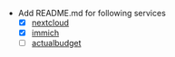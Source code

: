 - Add README.md for following services
    - [x] [nextcloud](https://nextcloud.com/)
    - [x] [immich](https://immich.app/)
    - [ ] [actualbudget](https://actualbudget.org/)
